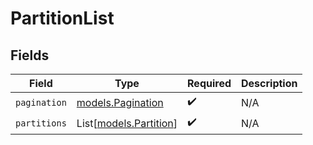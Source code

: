 # PartitionList


## Fields

| Field                                            | Type                                             | Required                                         | Description                                      |
| ------------------------------------------------ | ------------------------------------------------ | ------------------------------------------------ | ------------------------------------------------ |
| `pagination`                                     | [models.Pagination](../models/pagination.md)     | :heavy_check_mark:                               | N/A                                              |
| `partitions`                                     | List[[models.Partition](../models/partition.md)] | :heavy_check_mark:                               | N/A                                              |